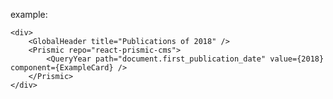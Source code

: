 example:

    <div>
        <GlobalHeader title="Publications of 2018" />
        <Prismic repo="react-prismic-cms">
            <QueryYear path="document.first_publication_date" value={2018} component={ExampleCard} />
        </Prismic>
    </div>
